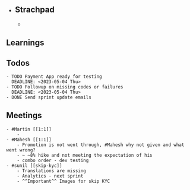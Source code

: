 - ## Strachpad
	-
## Learnings
## Todos
	- TODO Payment App ready for testing
	  DEADLINE: <2023-05-04 Thu>
	- TODO Followup on missing codes or failures
	  DEADLINE: <2023-05-04 Thu>
	- DONE Send sprint update emails
## Meetings
	- #Martin [[1:1]]
		-
	- #Mahesh [[1:1]]
		- Promotion is not went through, #Mahesh why not given and what went wrong?
		- ~ ~8% hike and not meeting the expectation of his
		- combo order - dev testing
	- #sunil [[skip-kyc]]
		- Translations are missing
		- Analytics - next sprint
		- ^^Important^^ Images for skip KYC
